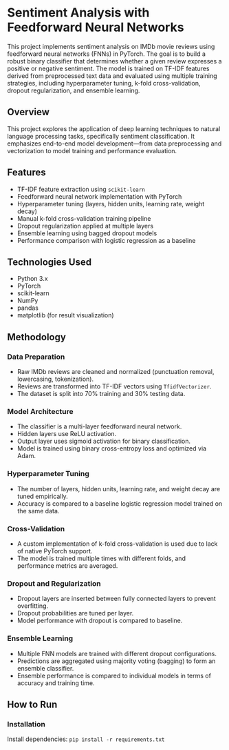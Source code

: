 # Sentiment Analysis with Feedforward Neural Networks

This project implements sentiment analysis on IMDb movie reviews using feedforward neural networks (FNNs) in PyTorch. The goal is to build a robust binary classifier that determines whether a given review expresses a positive or negative sentiment. The model is trained on TF-IDF features derived from preprocessed text data and evaluated using multiple training strategies, including hyperparameter tuning, k-fold cross-validation, dropout regularization, and ensemble learning.

## Overview

This project explores the application of deep learning techniques to natural language processing tasks, specifically sentiment classification. It emphasizes end-to-end model development—from data preprocessing and vectorization to model training and performance evaluation.

## Features

- TF-IDF feature extraction using `scikit-learn`
- Feedforward neural network implementation with PyTorch
- Hyperparameter tuning (layers, hidden units, learning rate, weight decay)
- Manual k-fold cross-validation training pipeline
- Dropout regularization applied at multiple layers
- Ensemble learning using bagged dropout models
- Performance comparison with logistic regression as a baseline

## Technologies Used

- Python 3.x
- PyTorch
- scikit-learn
- NumPy
- pandas
- matplotlib (for result visualization)


## Methodology

### Data Preparation

- Raw IMDb reviews are cleaned and normalized (punctuation removal, lowercasing, tokenization).
- Reviews are transformed into TF-IDF vectors using `TfidfVectorizer`.
- The dataset is split into 70% training and 30% testing data.

### Model Architecture

- The classifier is a multi-layer feedforward neural network.
- Hidden layers use ReLU activation.
- Output layer uses sigmoid activation for binary classification.
- Model is trained using binary cross-entropy loss and optimized via Adam.

### Hyperparameter Tuning

- The number of layers, hidden units, learning rate, and weight decay are tuned empirically.
- Accuracy is compared to a baseline logistic regression model trained on the same data.

### Cross-Validation

- A custom implementation of k-fold cross-validation is used due to lack of native PyTorch support.
- The model is trained multiple times with different folds, and performance metrics are averaged.

### Dropout and Regularization

- Dropout layers are inserted between fully connected layers to prevent overfitting.
- Dropout probabilities are tuned per layer.
- Model performance with dropout is compared to baseline.

### Ensemble Learning

- Multiple FNN models are trained with different dropout configurations.
- Predictions are aggregated using majority voting (bagging) to form an ensemble classifier.
- Ensemble performance is compared to individual models in terms of accuracy and training time.

## How to Run

### Installation

Install dependencies:
`pip install -r requirements.txt`

